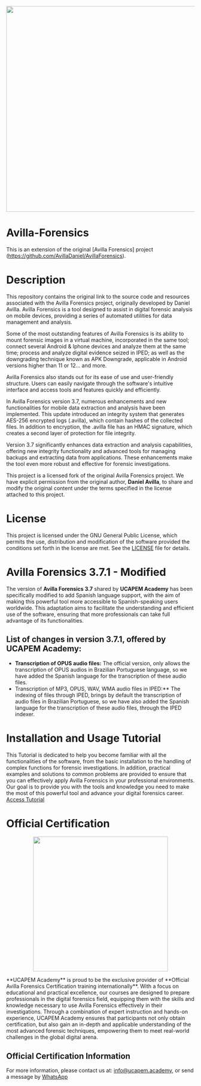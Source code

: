 <p align="center">
  <img width="660" height="550" src="https://www.ucapem.group/site/wp-content/uploads/2023/06/Avilla-01.png">
</p>

# Avilla-Forensics
This is an extension of the original [Avilla Forensics] project (https://github.com/AvillaDaniel/AvillaForensics).

# Description

This repository contains the original link to the source code and resources associated with the Avilla Forensics project, originally developed by Daniel Avilla. Avilla Forensics is a tool designed to assist in digital forensic analysis on mobile devices, providing a series of automated utilities for data management and analysis.

Some of the most outstanding features of Avilla Forensics is its ability to mount forensic images in a virtual machine, incorporated in the same tool; connect several Android & Iphone devices and analyze them at the same time; process and analyze digital evidence seized in IPED; as well as the downgrading technique known as APK Downgrade, applicable in Android versions higher than 11 or 12... and more.

Avilla Forensics also stands out for its ease of use and user-friendly structure. Users can easily navigate through the software's intuitive interface and access tools and features quickly and efficiently.

In Avilla Forensics version 3.7, numerous enhancements and new functionalities for mobile data extraction and analysis have been implemented. This update introduced an integrity system that generates AES-256 encrypted logs (.avilla), which contain hashes of the collected files. In addition to encryption, the .avilla file has an HMAC signature, which creates a second layer of protection for file integrity.

Version 3.7 significantly enhances data extraction and analysis capabilities, offering new integrity functionality and advanced tools for managing backups and extracting data from applications. These enhancements make the tool even more robust and effective for forensic investigations.


This project is a licensed fork of the original Avilla Forensics project. We have explicit permission from the original author, **Daniel Avilla**, to share and modify the original content under the terms specified in the license attached to this project.

# License

This project is licensed under the GNU General Public License, which permits the use, distribution and modification of the software provided the conditions set forth in the license are met. See the [LICENSE](https://github.com/UCAPEM-ACADEMY/AvillaForensics?tab=License-1-ov-file) file for details.


# Avilla Forensics 3.7.1 - Modified

The version of **Avilla Forensics 3.7** shared by **UCAPEM Academy** has been specifically modified to add Spanish language support, with the aim of making this powerful tool more accessible to Spanish-speaking users worldwide. This adaptation aims to facilitate the understanding and efficient use of the software, ensuring that more professionals can take full advantage of its functionalities.

## List of changes in version 3.7.1, offered by UCAPEM Academy:

* **Transcription of OPUS audio files:** The official version, only allows the transcription of OPUS audios in Brazilian Portuguese language, so we have added the Spanish language for the transcription of these audio files.
* Transcription of MP3, OPUS, WAV, WMA audio files in IPED:** The indexing of files through IPED, brings by default the transcription of audio files in Brazilian Portuguese, so we have also added the Spanish language for the transcription of these audio files, through the IPED indexer.

# Installation and Usage Tutorial

This Tutorial is dedicated to help you become familiar with all the functionalities of the software, from the basic installation to the handling of complex functions for forensic investigations. In addition, practical examples and solutions to common problems are provided to ensure that you can effectively apply Avilla Forensics in your professional environments. Our goal is to provide you with the tools and knowledge you need to make the most of this powerful tool and advance your digital forensics career.
[Access Tutorial](https://github.com/UCAPEM-ACADEMY/AvillaForensics/wiki)

# Official Certification

<p align="center">
  <img width="360" height="360" src="https://www.ucapem.group/site/wp-content/uploads/2024/04/Badged-13.png">
</p>
**UCAPEM Academy** is proud to be the exclusive provider of **Official Avilla Forensics Certification training internationally**. With a focus on educational and practical excellence, our courses are designed to prepare professionals in the digital forensics field, equipping them with the skills and knowledge necessary to use Avilla Forensics effectively in their investigations. Through a combination of expert instruction and hands-on experience, UCAPEM Academy ensures that participants not only obtain certification, but also gain an in-depth and applicable understanding of the most advanced forensic techniques, empowering them to meet real-world challenges in the global digital arena.

## Official Certification Information

For more information, please contact us at: info@ucapem.academy, or send a message by [WhatsApp](https://wa.me/593987121348)
